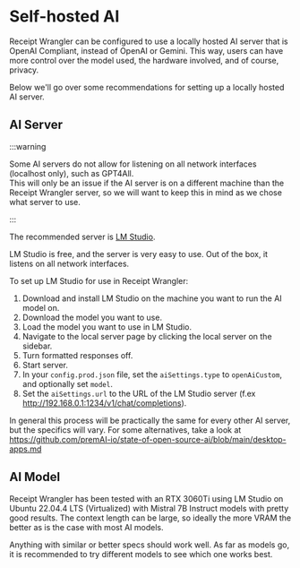 # Self-hosted AI

Receipt Wrangler can be configured to use a locally hosted AI server that is OpenAI Compliant, instead of OpenAI or
Gemini.
This way, users can have more control over the model used, the hardware involved, and of course, privacy.

Below we'll go over some recommendations for setting up a locally hosted AI server.

## AI Server

:::warning

Some AI servers do not allow for listening on all network interfaces (localhost only), such as GPT4All.  
This will only be an issue if the AI server is on a different machine than the Receipt Wrangler server, so we will want
to
keep this in mind as we chose what server to use.

:::

The recommended server is [LM Studio](https://lmstudio.ai/).

LM Studio is free, and the server is very easy to use. Out of the box, it listens on all network interfaces.

To set up LM Studio for use in Receipt Wrangler:

1. Download and install LM Studio on the machine you want to run the AI model on.
2. Download the model you want to use.
3. Load the model you want to use in LM Studio.
4. Navigate to the local server page by clicking the local server on the sidebar.
5. Turn formatted responses off.
6. Start server.
7. In your `config.prod.json` file, set the `aiSettings.type` to `openAiCustom`, and optionally set `model`.
8. Set the `aiSettings.url` to the URL of the LM Studio server (f.ex http://192.168.0.1:1234/v1/chat/completions).

In general this process will be practically the same for every other AI server, but the specifics will vary.
For some alternatives, take a look at https://github.com/premAI-io/state-of-open-source-ai/blob/main/desktop-apps.md

## AI Model

Receipt Wrangler has been tested with an RTX 3060Ti using LM Studio on Ubuntu 22.04.4 LTS (Virtualized) with Mistral 7B
Instruct models with pretty good results. The context length can be large, so ideally the more VRAM the better as is the
case with most AI models.

Anything with similar or better specs should work well. As far as models go, it is recommended to try different models
to see which one works
best.



